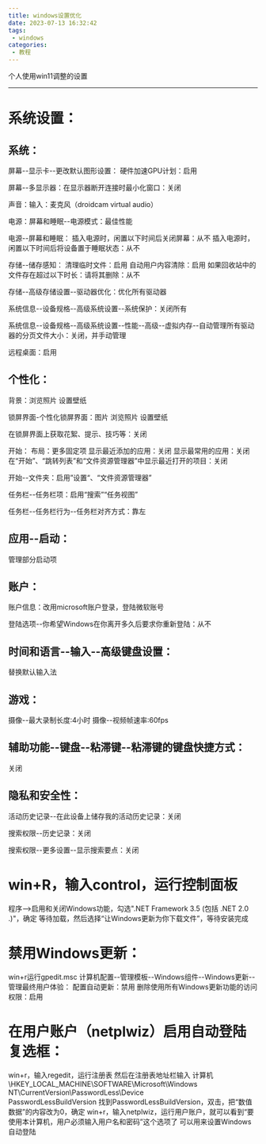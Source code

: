 ```yaml
---
title: windows设置优化
date: 2023-07-13 16:32:42
tags:
 - windows
categories:
 - 教程
---
```

个人使用win11调整的设置
<!-- more -->
***
# 系统设置：
## 系统：
屏幕--显示卡--更改默认图形设置：
硬件加速GPU计划：启用

屏幕--多显示器：在显示器断开连接时最小化窗口：关闭

声音：输入：麦克风（droidcam virtual audio）

电源：屏幕和睡眠--电源模式：最佳性能

电源--屏幕和睡眠：
插入电源时，闲置以下时间后关闭屏幕：从不
插入电源时，闲置以下时间后将设备置于睡眠状态：从不

存储--储存感知：
清理临时文件：启用
自动用户内容清除：启用
如果回收站中的文件存在超过以下时长：请将其删除：从不

存储--高级存储设置--驱动器优化：优化所有驱动器

系统信息--设备规格--高级系统设置--系统保护：关闭所有

系统信息--设备规格--高级系统设置--性能--高级--虚拟内存--自动管理所有驱动器的分页文件大小：关闭，并手动管理

远程桌面：启用


## 个性化：
背景：浏览照片 设置壁纸

锁屏界面-个性化锁屏界面：图片
浏览照片 设置壁纸

在锁屏界面上获取花絮、提示、技巧等：关闭

开始：
布局：更多固定项
显示最近添加的应用：关闭
显示最常用的应用：关闭
在“开始”、“跳转列表”和“文件资源管理器”中显示最近打开的项目：关闭

开始--文件夹：启用”设置“、“文件资源管理器”

任务栏--任务栏项：启用“搜索”“任务视图”

任务栏--任务栏行为--任务栏对齐方式：靠左

## 应用--启动：
管理部分启动项

## 账户：
账户信息：改用microsoft账户登录，登陆微软账号

登陆选项--你希望Windows在你离开多久后要求你重新登陆：从不

## 时间和语言--输入--高级键盘设置：
替换默认输入法

## 游戏：
摄像--最大录制长度:4小时
摄像--视频帧速率:60fps

## 辅助功能--键盘--粘滞键--粘滞键的键盘快捷方式：
关闭

## 隐私和安全性：
活动历史记录--在此设备上储存我的活动历史记录：关闭

搜索权限--历史记录：关闭

搜索权限--更多设置--显示搜索要点：关闭

# win+R，输入control，运行控制面板
程序-->启用和关闭Windows功能，勾选".NET Framework 3.5 (包括 .NET 2.0 .)"，确定
等待加载，然后选择“让Windows更新为你下载文件”，等待安装完成

# 禁用Windows更新：
win+r运行gpedit.msc
计算机配置--管理模板--Windows组件--Windows更新--管理最终用户体验：
配置自动更新：禁用
删除使用所有Windows更新功能的访问权限：启用


# 在用户账户（netplwiz）启用自动登陆复选框：
win+r，输入regedit，运行注册表
然后在注册表地址栏输入
计算机\HKEY_LOCAL_MACHINE\SOFTWARE\Microsoft\Windows NT\CurrentVersion\PasswordLess\Device\
PasswordLessBuildVersion
找到PasswordLessBuildVersion，双击，把“数值数据”的内容改为0，确定
win+r，输入netplwiz，运行用户账户，就可以看到“要使用本计算机，用户必须输入用户名和密码”这个选项了
可以用来设置Windows自动登陆
